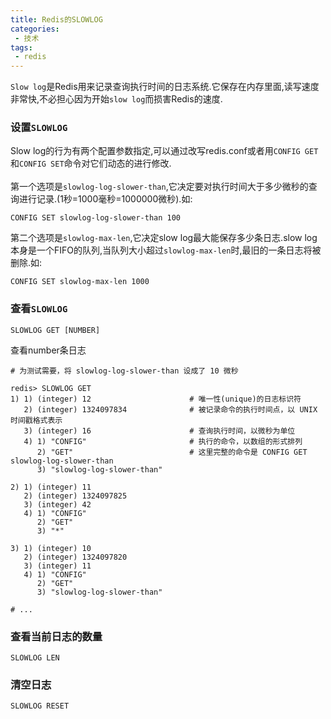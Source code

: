 ```yaml
---
title: Redis的SLOWLOG
categories:
 - 技术
tags:
 - redis
---
```


`Slow log`是Redis用来记录查询执行时间的日志系统.它保存在内存里面,读写速度非常快,不必担心因为开始`slow log`而损害Redis的速度.

### 设置`SLOWLOG`
Slow log的行为有两个配置参数指定,可以通过改写redis.conf或者用`CONFIG GET`和`CONFIG SET`命令对它们动态的进行修改.<br>
<br>
第一个选项是`slowlog-log-slower-than`,它决定要对执行时间大于多少微秒的查询进行记录.(1秒=1000毫秒=1000000微秒).如:
```
CONFIG SET slowlog-log-slower-than 100
```
第二个选项是`slowlog-max-len`,它决定slow log最大能保存多少条日志.slow log本身是一个FIFO的队列,当队列大小超过`slowlog-max-len`时,最旧的一条日志将被删除.如:
```
CONFIG SET slowlog-max-len 1000
```

### 查看`SLOWLOG`
```
SLOWLOG GET [NUMBER]
```
查看number条日志
```
# 为测试需要，将 slowlog-log-slower-than 设成了 10 微秒

redis> SLOWLOG GET
1) 1) (integer) 12                      # 唯一性(unique)的日志标识符
   2) (integer) 1324097834              # 被记录命令的执行时间点，以 UNIX 时间戳格式表示
   3) (integer) 16                      # 查询执行时间，以微秒为单位
   4) 1) "CONFIG"                       # 执行的命令，以数组的形式排列
      2) "GET"                          # 这里完整的命令是 CONFIG GET slowlog-log-slower-than
      3) "slowlog-log-slower-than"

2) 1) (integer) 11
   2) (integer) 1324097825
   3) (integer) 42
   4) 1) "CONFIG"
      2) "GET"
      3) "*"

3) 1) (integer) 10
   2) (integer) 1324097820
   3) (integer) 11
   4) 1) "CONFIG"
      2) "GET"
      3) "slowlog-log-slower-than"

# ...
```

### 查看当前日志的数量
```
SLOWLOG LEN
```

### 清空日志
```
SLOWLOG RESET
```
